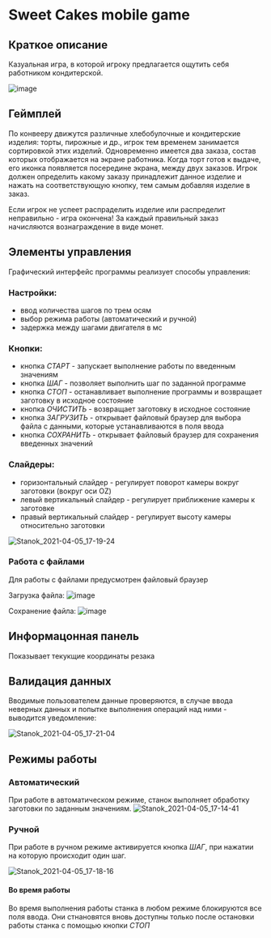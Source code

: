 # Sweet Cakes mobile game

## Краткое описание

Казуальная игра, в которой игроку предлагается ощутить себя работником кондитерской.


![image](https://user-images.githubusercontent.com/51335422/162022704-4d3439bc-7b3d-4dc0-ab89-556dedd82308.png)

## Геймплей

По конвееру движутся различные хлебобулочные и кондитерские изделия: торты, пирожные и др., игрок тем временем занимается сортировкой этих изделий. Одновременно имеется два заказа, состав которых отображается на экране работника. Когда торт готов к выдаче, его иконка появляется посередине экрана, между двух заказов. Игрок должен определить какому заказу принадлежит данное изделие и нажать на соответствующую кнопку, тем самым добавляя изделие в заказ.

Если игрок не успеет распраделить изделие или распределит неправильно - игра окончена! За каждый правильный заказ начисляются вознаграждение в виде монет.

## Элементы управления

Графический интерфейс программы реализует способы управления:
### Настройки:
- ввод количества шагов по трем осям
- выбор режима работы (автоматический и ручной)
- задержка между шагами двигателя в мс
### Кнопки:
- кнопка *СТАРТ* - запускает выполнение работы по введенным значениям
- кнопка *ШАГ* - позволяет выполнить шаг по заданной программе
- кнопка *СТОП* - останавливает выполнение программы и возвращает заготовку в исходное состояние
- кнопка *ОЧИСТИТЬ* - возвращает заготовку в исходное состояние
- кнопка *ЗАГРУЗИТЬ* - открывает файловый браузер для выбора файла с данными, которые устанавливаются в поля ввода
- кнопка *СОХРАНИТЬ* -  открывает файловый браузер для сохранения введенных значений

### Слайдеры:
- горизонтальный слайдер - регулирует поворот камеры вокруг заготовки (вокруг оси OZ)
- левый вертикальный слайдер - регулирует приближение камеры к заготовке
- правый вертикальный слайдер - регулирует высоту камеры относительно заготовки

![Stanok_2021-04-05_17-19-24](https://user-images.githubusercontent.com/51335422/113584126-3153b500-9633-11eb-87b3-030d881bfb48.gif)


### Работа с файлами
Для работы с файлами предусмотрен файловый браузер

Загрузка файла:
![image](https://user-images.githubusercontent.com/51335422/113582922-a6be8600-9631-11eb-9bbd-c6de597b2883.png)

Сохранение файла:
![image](https://user-images.githubusercontent.com/51335422/113583044-cd7cbc80-9631-11eb-8f03-2ff993ba4ea2.png)


## Информацонная панель 
Показывает текукщие координаты резака

## Валидация данных

Вводимые пользователем данные проверяются, в случае ввода неверных данных и попытке выполнения операций над ними - выводится уведомление:

![Stanok_2021-04-05_17-21-04](https://user-images.githubusercontent.com/51335422/113584315-6d871580-9633-11eb-94b8-d025af1fea92.gif)


## Режимы работы
### Автоматический

При работе в автоматическом режиме, станок выполняет обработку заготовки по заданным значениям.
![Stanok_2021-04-05_17-14-41](https://user-images.githubusercontent.com/51335422/113583696-a7a3e780-9632-11eb-824e-5485073141f4.gif)

### Ручной 

При работе в ручном режиме активируется кнопка *ШАГ*, при нажатии на которую происходит один шаг.

![Stanok_2021-04-05_17-18-16](https://user-images.githubusercontent.com/51335422/113583992-02d5da00-9633-11eb-9937-071c37d0552d.gif)

#### Во время работы

Во время выполнения работы станка в любом режиме блокируются все поля ввода. Они стнановятся вновь доступны только после остановки работы станка с помощью кнопки *СТОП*


